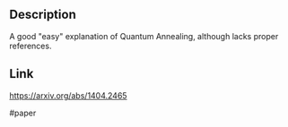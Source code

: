 ## Description
A good "easy" explanation of Quantum Annealing, although lacks proper references.

## Link
https://arxiv.org/abs/1404.2465

#paper 
